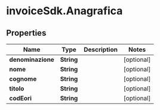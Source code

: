 # invoiceSdk.Anagrafica

## Properties

Name | Type | Description | Notes
------------ | ------------- | ------------- | -------------
**denominazione** | **String** |  | [optional] 
**nome** | **String** |  | [optional] 
**cognome** | **String** |  | [optional] 
**titolo** | **String** |  | [optional] 
**codEori** | **String** |  | [optional] 


